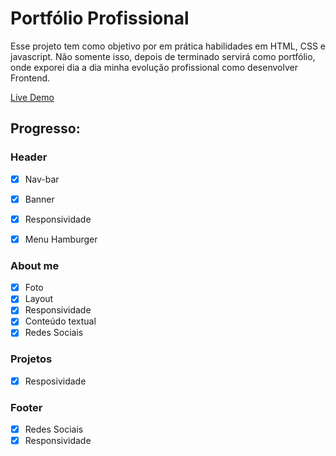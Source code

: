 # Portfólio Profissional

Esse projeto tem como objetivo por em prática habilidades em HTML, CSS e javascript. Não somente isso, depois de
terminado servirá como portfólio, onde exporei dia a dia minha evolução profissional como
desenvolver Frontend. 

[Live Demo](https://maycondouglas.netlify.app/)


## Progresso:

### Header
- [x] Nav-bar
- [x] Banner
- [x] Responsividade
- [x] Menu Hamburger



### About me
- [x] Foto
- [x] Layout
- [x] Responsividade
- [x] Conteúdo textual
- [x] Redes Sociais

### Projetos 
- [x] Resposividade

### Footer 
- [x] Redes Sociais
- [x] Responsividade
